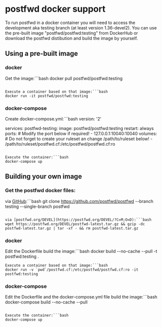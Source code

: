 # postfwd docker support

To run postfwd in a docker container you will need to access the development aka testing branch (at least version 1.36-devel2). You can use the pre-built image "postfwd/postfwd:testing" from DockerHub or download the postfwd distibution and build the image by yourself.

## Using a pre-built image

### docker

Get the image:```bash
docker pull postfwd/postfwd:testing
```

Execute a container based on that image:```bash
docker run -it postfwd/postfwd:testing
```

### docker-compose

Create docker-compose.yml:```bash
version: '2'

services:
  postfwd-testing:
    image: postfwd/postfwd:testing
    restart: always
    ports:
      # Modify the port below if required!
      - 127.0.0.1:10040:10040
    volumes:
      # Do not forget to create your ruleset an change /path/to/ruleset below!
      - /path/to/ruleset/postfwd.cf:/etc/postfwd/postfwd.cf:ro
```

Execute the container:```bash
docker-compose up
```

## Building your own image

### Get the postfwd docker files:

via [GitHub](https://github.com/postfwd/postfwd/tree/testing):```bash
git clone https://github.com/postfwd/postfwd --branch testing --single-branch postfwd
```

via [postfwd.org/DEVEL](https://postfwd.org/DEVEL/?C=M;O=D):```bash
wget https://postfwd.org/DEVEL/postfwd-latest.tar.gz && gzip -dc postfwd-latest.tar.gz | tar -xf - && rm postfwd-latest.tar.gz
```

### docker

Edit the Dockerfile build the image:```bash
docker build --no-cache --pull -t postfwd:testing .
```
Execute a container based on that image:```bash
docker run -v `pwd`/postfwd.cf:/etc/postfwd/postfwd.cf:ro -it postfwd:testing
```

### docker-compose

Edit the Dockerfile and the docker-compose.yml file build the image:```bash
docker-compose build --no-cache --pull
```

Execute the container:```bash
docker-compose up
```
